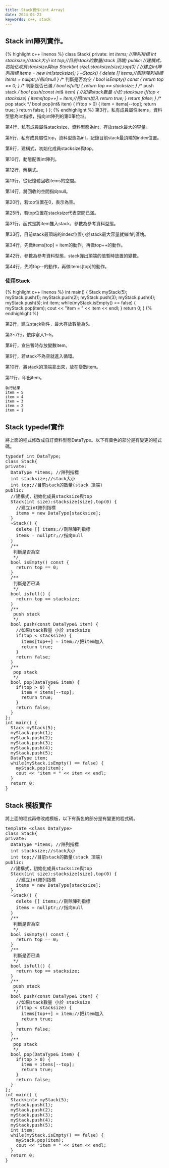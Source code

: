 ```yaml
---
title: Stack實作(int Array)
date: 2024-04-23
keywords: c++, stack
---
```

## Stack int陣列實作。
{% highlight c++ linenos %}
class Stack{
private:
  int *items; //陣列指標
  int stacksize;//stack大小
  int top;//目前stack的數量(stack 頂端)
public:
  //建構式，初始化成員stacksize與top
  Stack(int size):stacksize(size),top(0) {
    //建立int陣列指標
    items = new int[stacksize];
  }
  ~Stack() {
    delete [] items;//刪除陣列指標
    items = nullptr;//指向null
  }
  /**
   判斷是否為空
   */
  bool isEmpty() const {
    return top == 0;
  }
  /**
   判斷是否已滿
   */
  bool isfull() {
    return top == stacksize;
  }
  /**
   push stack
   */
  bool push(const int& item) {
    //如果stack數量 小於 stacksize
    if(top < stacksize) {
      items[top++] = item;//把item加入
      return true;
    }
    return false;
  }
  /**
   pop stack
   */
  bool pop(int& item) {
    if(top > 0) {
      item = items[--top];
      return true;
    }
    return false;
  }
};
{% endhighlight %}
第3行，私有成員屬性items，資料型態為int指標，指向int陣列的第0筆位址。  

第4行，私有成員屬性stacksize，資料型態為int，存放stack最大的容量。  

第5行，私有成員屬性top，資料型態為int，記錄目前stack最頂端的index位置。 

第8行，建構式，初始化成員stacksize與top。  

第10行，動態配置int陣列。  

第12行，解構式。  

第13行，從記憶體回收items的空間。  

第14行，將回收的空間指向null。  

第20行，若top位置在0，表示為空。  

第25行，若top位置在stacksize代表空間已滿。  

第31行，函式是將item推入stack，參數為參考資料型態。  

第33行，目前stack最頂端的index位置小於stack最大容量就做if的區塊。  

第34行，先做items[top] = item的動作，再做top++的動作。  

第42行，參數為參考資料型態，stack彈出頂端的值暫時放置的變數。  

第44行，先將top--的動作，再做items[top]的動作。 

### 使用Stack
{% highlight c++ linenos %}
int main() {
  Stack myStack(5);
  myStack.push(1);
  myStack.push(2);
  myStack.push(3);
  myStack.push(4);
  myStack.push(5);
  int item;
  while(myStack.isEmpty() == false) {
    myStack.pop(item);
    cout << "item = " << item << endl;
  }
    return 0;
}
{% endhighlight %}

第2行，建立stack物件，最大存放數量為5。  

第3~7行，依序塞入1~5。  

第8行，宣告暫時存放變數item。  

第9行，若stack不為空就進入循環。  

第10行，將stack的頂端拿出來，放在變數item。  

第11行，印出item。  
```
執行結果 
item = 5
item = 4
item = 3
item = 2
item = 1 
```
## Stack typedef實作

將上面的程式修改成自訂資料型態DataType。以下有黃色的部分是有變更的程式碼。  

<pre>
<span class="markline">typedef int DataType;</span>
class Stack{
private:
  <span class="markline">DataType</span> *items; //陣列指標
  int stacksize;//stack大小
  int top;//目前stack的數量(stack 頂端)
public:
  //建構式，初始化成員stacksize與top
  Stack(int size):stacksize(size),top(0) {
    //建立int陣列指標
    items = new <span class="markline">DataType</span>[stacksize];
  }
  ~Stack() {
    delete [] items;//刪除陣列指標
    items = nullptr;//指向null
  }
  /**
   判斷是否為空
   */
  bool isEmpty() const {
    return top == 0;
  }
  /**
   判斷是否已滿
   */
  bool isfull() {
    return top == stacksize;
  }
  /**
   push stack
   */
  bool push(const <span class="markline">DataType&</span> item) {
    //如果stack數量 小於 stacksize
    if(top < stacksize) {
      items[top++] = item;//把item加入
      return true;
    }
    return false;
  }
  /**
   pop stack
   */
  bool pop(<span class="markline">DataType&</span> item) {
    if(top > 0) {
      item = items[--top];
      return true;
    }
    return false;
  }
};
int main() {
  Stack myStack(5);
  myStack.push(1);
  myStack.push(2);
  myStack.push(3);
  myStack.push(4);
  myStack.push(5);
  <span class="markline">DataType</span> item;
  while(myStack.isEmpty() == false) {
    myStack.pop(item);
    cout << "item = " << item << endl;
  }
  return 0;
}  
</pre>

## Stack 模板實作

將上面的程式再修改成模板，以下有黃色的部分是有變更的程式碼。  

<pre>
<span class="markline">template &lt;class DataType&gt;</span>
class Stack{
private:
  DataType *items; //陣列指標
  int stacksize;//stack大小
  int top;//目前stack的數量(stack 頂端)
public:
  //建構式，初始化成員stacksize與top
  Stack(int size):stacksize(size),top(0) {
    //建立int陣列指標
    items = new DataType[stacksize];
  }
  ~Stack() {
    delete [] items;//刪除陣列指標
    items = nullptr;//指向null
  }
  /**
   判斷是否為空
   */
  bool isEmpty() const {
    return top == 0;
  }
  /**
   判斷是否已滿
   */
  bool isfull() {
    return top == stacksize;
  }
  /**
   push stack
   */
  bool push(const DataType& item) {
    //如果stack數量 小於 stacksize
    if(top < stacksize) {
      items[top++] = item;//把item加入
      return true;
    }
    return false;
  }
  /**
   pop stack
   */
  bool pop(DataType& item) {
    if(top > 0) {
      item = items[--top];
      return true;
    }
    return false;
  }
};
int main() {
  Stack<span class="markline">&lt;int&gt;</span> myStack(5);
  myStack.push(1);
  myStack.push(2);
  myStack.push(3);
  myStack.push(4);
  myStack.push(5);
  <span class="markline">int</span> item;
  while(myStack.isEmpty() == false) {
    myStack.pop(item);
    cout << "item = " << item << endl;
  }
  return 0;
}  
</pre>